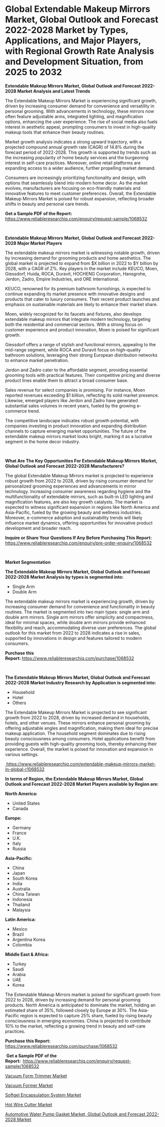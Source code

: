 <p><h1>Global Extendable Makeup Mirrors Market, Global Outlook and Forecast 2022-2028 Market by Types, Applications, and Major Players, with Regional Growth Rate Analysis and Development Situation, from 2025 to 2032</h1></p><p><strong>Extendable Makeup Mirrors Market, Global Outlook and Forecast 2022-2028 Market Analysis and Latest Trends</strong></p>
<p><p>The Extendable Makeup Mirrors Market is experiencing significant growth, driven by increasing consumer demand for convenience and versatility in personal grooming. With advancements in technology, these mirrors now often feature adjustable arms, integrated lighting, and magnification options, enhancing the user experience. The rise of social media also fuels interest in aesthetic appeal, prompting consumers to invest in high-quality makeup tools that enhance their beauty routines.</p><p>Market growth analysis indicates a strong upward trajectory, with a projected compound annual growth rate (CAGR) of 14.8% during the forecast period of 2022-2028. This growth is supported by trends such as the increasing popularity of home beauty services and the burgeoning interest in self-care practices. Moreover, online retail platforms are expanding access to a wider audience, further propelling market demand. </p><p>Consumers are increasingly prioritizing functionality and design, with options that seamlessly blend into modern home decor. As the market evolves, manufacturers are focusing on eco-friendly materials and innovative features to meet customer preferences. Overall, the Extendable Makeup Mirrors Market is poised for robust expansion, reflecting broader shifts in beauty and personal care trends.</p></p>
<p><strong>Get a Sample PDF of the Report:&nbsp;</strong> <a href="https://www.reliableresearchiq.com/enquiry/request-sample/1068532?utm_campaign=3444&utm_medium=2&utm_source=Github&utm_content=ia&utm_term=21032025&utm_id=extendable-makeup-mirrors-market-global-outlook-and-forecast-2022-2028">https://www.reliableresearchiq.com/enquiry/request-sample/1068532</a></p>
<p>&nbsp;</p>
<p><strong>Extendable Makeup Mirrors Market, Global Outlook and Forecast 2022-2028 Major Market Players</strong></p>
<p><p>The extendable makeup mirrors market is witnessing notable growth, driven by increasing demand for grooming products and home aesthetics. The global market is projected to expand from $X billion in 2022 to $Y billion by 2028, with a CAGR of Z%. Key players in the market include KEUCO, Moen, Giessdorf, Huida, ROCA, Duravit, HOCHENG Corporation, Hansgrohe, Jerdon, Zadro, Empire Industries, and ORE International.</p><p>KEUCO, renowned for its premium bathroom furnishings, is expected to continue expanding its market presence with innovative designs and products that cater to luxury consumers. Their recent product launches and emphasis on sustainable materials are likely to enhance their market share.</p><p>Moen, widely recognized for its faucets and fixtures, also develops extendable makeup mirrors that integrate modern technology, targeting both the residential and commercial sectors. With a strong focus on customer experience and product innovation, Moen is poised for significant growth.</p><p>Giessdorf offers a range of stylish and functional mirrors, appealing to the mid-range segment, while ROCA and Duravit focus on high-quality bathroom solutions, leveraging their strong European distribution networks to enhance market penetration.</p><p>Jerdon and Zadro cater to the affordable segment, providing essential grooming tools with practical features. Their competitive pricing and diverse product lines enable them to attract a broad consumer base.</p><p>Sales revenue for select companies is promising. For instance, Moen reported revenues exceeding $1 billion, reflecting its solid market presence. Likewise, emerged players like Jerdon and Zadro have generated substantial sales volumes in recent years, fueled by the growing e-commerce trend.</p><p>The competitive landscape indicates robust growth potential, with companies investing in product innovation and expanding distribution channels to capture emerging market opportunities. The future of the extendable makeup mirrors market looks bright, marking it as a lucrative segment in the home decor industry.</p></p>
<p>&nbsp;</p>
<p><strong>What Are The Key Opportunities For Extendable Makeup Mirrors Market, Global Outlook and Forecast 2022-2028 Manufacturers?</strong></p>
<p><p>The global Extendable Makeup Mirrors market is projected to experience robust growth from 2022 to 2028, driven by rising consumer demand for personalized grooming experiences and advancements in mirror technology. Increasing consumer awareness regarding hygiene and the multifunctionality of extendable mirrors, such as built-in LED lighting and magnification features, are also key growth catalysts. The market is expected to witness significant expansion in regions like North America and Asia-Pacific, fueled by the growing beauty and wellness industries. Moreover, e-commerce adoption and sustainability trends will likely influence market dynamics, offering opportunities for innovative product development and broader reach.</p></p>
<p><strong>Inquire or Share Your Questions If Any Before Purchasing This Report:</strong> <a href="https://www.reliableresearchiq.com/enquiry/pre-order-enquiry/1068532?utm_campaign=3444&utm_medium=2&utm_source=Github&utm_content=ia&utm_term=21032025&utm_id=extendable-makeup-mirrors-market-global-outlook-and-forecast-2022-2028">https://www.reliableresearchiq.com/enquiry/pre-order-enquiry/1068532</a></p>
<p>&nbsp;</p>
<p><strong>Market Segmentation</strong></p>
<p><strong>The Extendable Makeup Mirrors Market, Global Outlook and Forecast 2022-2028 Market Analysis by types is segmented into:</strong></p>
<p><ul><li>Single Arm</li><li>Double Arm</li></ul></p>
<p><p>The extendable makeup mirrors market is experiencing growth, driven by increasing consumer demand for convenience and functionality in beauty routines. The market is segmented into two main types: single arm and double arm mirrors. Single arm mirrors offer simplicity and compactness, ideal for minimal spaces, while double arm mirrors provide enhanced flexibility and reach, accommodating diverse user preferences. The global outlook for this market from 2022 to 2028 indicates a rise in sales, supported by innovations in design and features tailored to modern consumers.</p></p>
<p><strong>Purchase this Report:&nbsp;</strong><a href="https://www.reliableresearchiq.com/purchase/1068532?utm_campaign=3444&utm_medium=2&utm_source=Github&utm_content=ia&utm_term=21032025&utm_id=extendable-makeup-mirrors-market-global-outlook-and-forecast-2022-2028">https://www.reliableresearchiq.com/purchase/1068532</a></p>
<p>&nbsp;</p>
<p><strong>The Extendable Makeup Mirrors Market, Global Outlook and Forecast 2022-2028 Market Industry Research by Application is segmented into:</strong></p>
<p><ul><li>Household</li><li>Hotel</li><li>Others</li></ul></p>
<p><p>The Extendable Makeup Mirrors Market is projected to see significant growth from 2022 to 2028, driven by increased demand in households, hotels, and other venues. These mirrors enhance personal grooming by offering adjustable angles and magnification, making them ideal for precise makeup application. The household segment dominates due to rising beauty consciousness among consumers. Hotel applications benefit from providing guests with high-quality grooming tools, thereby enhancing their experience. Overall, the market is poised for innovation and expansion in various settings.</p></p>
<p><a href="https://www.reliableresearchiq.com/extendable-makeup-mirrors-market-in-global-r1068532?utm_campaign=3444&utm_medium=2&utm_source=Github&utm_content=ia&utm_term=21032025&utm_id=extendable-makeup-mirrors-market-global-outlook-and-forecast-2022-2028">&nbsp;https://www.reliableresearchiq.com/extendable-makeup-mirrors-market-in-global-r1068532</a></p>
<p><strong>In terms of Region, the Extendable Makeup Mirrors Market, Global Outlook and Forecast 2022-2028 Market Players available by Region are:</strong></p>
<p>
    <p> <strong> North America: </strong>
        <ul>
            <li>United States</li>
            <li>Canada</li>
        </ul>
        </p> 
    <p> <strong> Europe: </strong>
        <ul>
            <li>Germany</li>
            <li>France</li>
            <li>U.K.</li>
            <li>Italy</li>
            <li>Russia</li>
        </ul>
        </p> 
    <p> <strong> Asia-Pacific: </strong>
        <ul>
            <li>China</li>
            <li>Japan</li>
            <li>South Korea</li>
            <li>India</li>
            <li>Australia</li>
            <li>China Taiwan</li>
            <li>Indonesia</li>
            <li>Thailand</li>
            <li>Malaysia</li>
        </ul>
        </p> 
    <p> <strong> Latin America: </strong>
        <ul>
            <li>Mexico</li>
            <li>Brazil</li>
            <li>Argentina Korea</li>
            <li>Colombia</li>
        </ul>
        </p> 
    <p> <strong> Middle East & Africa: </strong>
        <ul>
            <li>Turkey</li>
            <li>Saudi</li>
            <li>Arabia</li>
            <li>UAE</li>
            <li>Korea</li>
        </ul>
    </p>
    </p>
<p><p>The Extendable Makeup Mirrors market is poised for significant growth from 2022 to 2028, driven by increasing demand for personal grooming products. North America is anticipated to dominate the market, holding an estimated share of 35%, followed closely by Europe at 30%. The Asia-Pacific region is expected to capture 25% share, fueled by rising beauty consciousness in emerging economies. China is projected to contribute 10% to the market, reflecting a growing trend in beauty and self-care practices.</p></p>
<p><strong>Purchase this Report: </strong><a href="https://www.reliableresearchiq.com/purchase/1068532?utm_campaign=3444&utm_medium=2&utm_source=Github&utm_content=ia&utm_term=21032025&utm_id=extendable-makeup-mirrors-market-global-outlook-and-forecast-2022-2028">https://www.reliableresearchiq.com/purchase/1068532</a></p>
<p>&nbsp;<strong>Get a Sample PDF of the Report:&nbsp;&nbsp;</strong><a href="https://www.reliableresearchiq.com/enquiry/request-sample/1068532?utm_campaign=3444&utm_medium=2&utm_source=Github&utm_content=ia&utm_term=21032025&utm_id=extendable-makeup-mirrors-market-global-outlook-and-forecast-2022-2028">https://www.reliableresearchiq.com/enquiry/request-sample/1068532</a></p>
<p><strong></strong></p>
<p><p><a href="https://www.linkedin.com/pulse/forecasting-vacuum-form-trimmer-market-industry-analysis-growth-ob4jf?utm_campaign=3444&utm_medium=2&utm_source=Github&utm_content=ia&utm_term=21032025&utm_id=extendable-makeup-mirrors-market-global-outlook-and-forecast-2022-2028">Vacuum Form Trimmer Market</a></p><p><a href="https://www.linkedin.com/pulse/evaluating-impact-latest-trends-vacuum-former-market-size-share-dembf?utm_campaign=3444&utm_medium=2&utm_source=Github&utm_content=ia&utm_term=21032025&utm_id=extendable-makeup-mirrors-market-global-outlook-and-forecast-2022-2028">Vacuum Former Market</a></p><p><a href="https://www.linkedin.com/pulse/softgel-encapsulation-system-market-evolution-global-trends-cpsre?utm_campaign=3444&utm_medium=2&utm_source=Github&utm_content=ia&utm_term=21032025&utm_id=extendable-makeup-mirrors-market-global-outlook-and-forecast-2022-2028">Softgel Encapsulation System Market</a></p><p><a href="https://www.linkedin.com/pulse/comprehensive-hot-wire-cutter-market-study-projected-growth-jnv9f?utm_campaign=3444&utm_medium=2&utm_source=Github&utm_content=ia&utm_term=21032025&utm_id=extendable-makeup-mirrors-market-global-outlook-and-forecast-2022-2028">Hot Wire Cutter Market</a></p><p><a href="https://github.com/lamlebienz7j/Market-Research-Report-List-1/blob/main/automotive-water-pump-gasket-market-global-outlook-and-forecast-2022-2028-market.md?utm_campaign=3444&utm_medium=2&utm_source=Github&utm_content=ia&utm_term=21032025&utm_id=extendable-makeup-mirrors-market-global-outlook-and-forecast-2022-2028">Automotive Water Pump Gasket Market, Global Outlook and Forecast 2022-2028 Market</a></p></p>